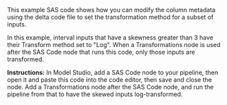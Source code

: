This example SAS code shows how you can modify the column metadata using the delta code file to set the transformation method for a subset of inputs. 

In this example, interval inputs that have a skewness greater than 3 have their Transform method set to "Log". When a Transformations node is used after the SAS Code node that runs this code, only those inputs are transformed.

**Instructions:** In Model Studio, add a SAS Code node to your pipeline, then open it and paste this code into the code editor, then save and close the node. Add a Transformations node after the SAS Code node, and run the pipeline from that to have the skewed inputs log-transformed.
